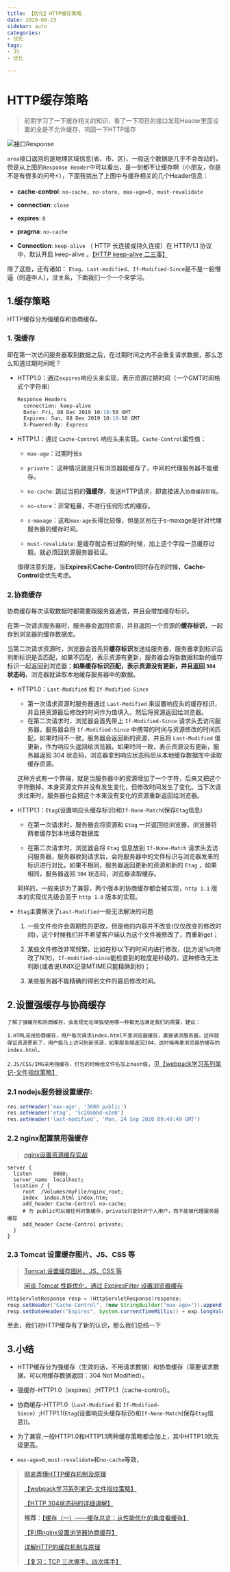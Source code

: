 ```yaml
---
title: 【优化】HTTP缓存策略
date: 2020-09-23
sidebar: auto
categories: 
- 优化
tags: 
- JS
- 优化

---
```


# HTTP缓存策略

> 前期学习了一下缓存相关的知识，看了一下项目的接口发现Header里面设置的全是不允许缓存，巩固一下HTTP缓存

![接口Response](../../../images/frontEnd/cache-header.png)

`area`接口返回的是地理区域信息(省、市、区)，一般这个数据是几乎不会改动的，但是从上图的`Response Header`中可以看出，是一刻都不让缓存啊（小朋友，你是不是有很多的问号:zap:），下面我挑出了上图中与缓存相关的几个Header信息：

+ **cache-control**: `no-cache, no-store, max-age=0, must-revalidate` 
+ **connection**: `close`
+ **expires**: `0`
+ **pragma**: `no-cache`

+ **Connection**: `keep-alive` （ HTTP 长连接或持久连接）在 HTTP/1.1 协议中，默认开启 keep-alive 。[【HTTP keep-alive 二三事】](https://lotabout.me/2019/Things-about-keepalive/)

除了这些，还有诸如： `Etag`、`Last-modified`、`If-Modified-Since`是不是一脸懵逼（同道中人），没关系，下面我们一个一个来学习。

## 1.缓存策略

HTTP缓存分为强缓存和协商缓存。

### 1. 强缓存

即在第一次访问服务器取到数据之后，在过期时间之内不会重复请求数据，那么怎么知道过期时间呢？

+ HTTP1.0：通过`expires`响应头来实现，表示资源过期时间（一个GMT时间格式个字符串）

  ```markdown
  Response Headers
  	connection: keep-alive
  	Date: Fri, 08 Dec 2019 10:18:50 GMT
  	Expires: Sun, 08 Dec 2019 10:18:50 GMT
  	X-Powered-By: Express
  ```

  

+ HTTP1.1：通过 `Cache-Control` 响应头来实现。`Cache-Control`属性值：

  - `max-age`：过期时长s

  - `private`： 这种情况就是只有浏览器能缓存了，中间的代理服务器不能缓存。

  - `no-cache`: 跳过当前的**强缓存**，发送HTTP请求，即直接进入`协商缓存阶段`。

  - `no-store`：非常粗暴，不进行任何形式的缓存。

  - `s-maxage`：这和`max-age`长得比较像，但是区别在于s-maxage是针对代理服务器的缓存时间。

  - `must-revalidate`: 是缓存就会有过期的时候，加上这个字段一旦缓存过期，就必须回到源服务器验证。

    

  值得注意的是，当**Expires**和**Cache-Control**同时存在的时候，**Cache-Control**会优先考虑。

### 2.协商缓存

协商缓存每次读取数据时都需要跟服务器通信，并且会增加缓存标识。

在第一次请求服务器时，服务器会返回资源，并且返回一个资源的**缓存标识**，一起存到浏览器的缓存数据库。

当第二次请求资源时，浏览器会首先将**缓存标识**发送给服务器，服务器拿到标识后判断标识是否匹配，如果不匹配，表示资源有更新，服务器会将新数据和新的缓存标识一起返回到浏览器；**如果缓存标识匹配，表示资源没有更新，并且返回 `304` 状态码**，浏览器就读取本地缓存服务器中的数据。

+ HTTP1.0：`Last-Modified` 和 `If-Modified-Since`

  + 第一次请求资源时服务器通过 `Last-Modified` 来设置响应头的缓存标识，并且把资源最后修改的时间作为值填入，然后将资源返回给浏览器。
  + 在第二次请求时，浏览器会首先带上 `If-Modified-Since` 请求头去访问服务器，服务器会将 `If-Modified-Since` 中携带的时间与资源修改的时间匹配，如果时间不一致，服务器会返回新的资源，并且将 `Last-Modified` 值更新，作为响应头返回给浏览器。如果时间一致，表示资源没有更新，服务器返回 304 状态码，浏览器拿到响应状态码后从本地缓存数据库中读取缓存资源。

  这种方式有一个弊端，就是当服务器中的资源增加了一个字符，后来又把这个字符删掉，本身资源文件并没有发生变化，但修改时间发生了变化。当下次请求过来时，服务器也会把这个本来没有变化的资源重新返回给浏览器。

+ HTTP1.1：`Etag`(设置响应头缓存标识)和`If-None-Match`(保存`Etag`信息)

  + 在第一次请求时，服务器会将资源和 `Etag` 一并返回给浏览器，浏览器将两者缓存到本地缓存数据库

  + 在第二次请求时，浏览器会将 `Etag` 信息放到 `If-None-Match` 请求头去访问服务器，服务器收到请求后，会将服务器中的文件标识与浏览器发来的标识进行对比，如果不相同，服务器返回更新的资源和新的 `Etag` ，如果相同，服务器返回 `304` 状态码，浏览器读取缓存。

    

  同样的，一般来讲为了兼容，两个版本的协商缓存都会被实现，`http 1.1` 版本的实现优先级会高于 `http 1.0` 版本的实现。

  

+ `Etag`主要解决了`Last-Modified`一些无法解决的问题

  1. 一些文件也许会周期性的更改，但是他的内容并不改变(仅仅改变的修改时间)，这个时候我们并不希望客户端认为这个文件被修改了，而重新get；

  2. 某些文件修改非常频繁，比如在秒以下的时间内进行修改，(比方说1s内修改了N次)，`If-modified-since`能检查到的粒度是秒级的，这种修改无法判断(或者说UNIX记录MTIME只能精确到秒)；

  3. 某些服务器不能精确的得到文件的最后修改时间。

     

## 2.设置强缓存与协商缓存

`了解了强缓存和协商缓存，会发现无论单独使用哪一种都无法满足我们的需要，建议：`

`1.HTML采用协商缓存，用户每次请求index.html不拿浏览器缓存，直接请求服务器，这样就保证资源更新了，用户能马上访问到新资源，如果服务端返回304，这时候再拿浏览器的缓存的index.html。`

`2.JS/CSS/IMG采用强缓存，打包的时候给文件名加上hash值`，见[【webpack学习系列笔记-文件指纹策略】](https://docs.zkkysqs.top/other/webpack/Webpack%E5%AD%A6%E4%B9%A0%E7%AC%94%E8%AE%B0%E4%B9%8B%E5%9F%BA%E7%A1%80%E5%BA%94%E7%94%A8.html#_6-文件指纹策略-chunkhash、contenthash和hash)

### 2.1 nodejs服务器设置缓存:

```js
res.setHeader('max-age', '3600 public')
res.setHeader('etag', '5c20abbd-e2e8')
res.setHeader('last-modified', 'Mon, 24 Sep 2020 09:49:49 GMT')
```

### 2.2 nginx配置禁用强缓存

> [nginx设置资源缓存实战](https://juejin.im/post/6844903981181829134)

```nginx
server {
  listen       8080;
  server_name  localhost;
  location / {
     root  /Volumes/myFile/nginx_root;   
     index  index.html index.htm;
     add_header Cache-Control no-cache;
     # 为 public可以被任何对象缓存，private只能针对个人用户，而不能被代理服务器缓存
     add_header Cache-Control private;
  }
}
```

### 2.3 Tomcat 设置缓存图片、JS、CSS 等

> [Tomcat 设置缓存图片、JS、CSS 等](http://read.pudn.com/downloads416/ebook/1767859/Tomcat%20%E8%AE%BE%E7%BD%AE%E7%BC%93%E5%AD%98%E5%9B%BE%E7%89%87JS%E5%92%8CCSS%E7%AD%89.pdf)
>
> [闲谈 Tomcat 性能优化，通过 ExpiresFilter 设置浏览器缓存](https://zhangzw.com/posts/20190926.html)

```java
HttpServletResponse resp = (HttpServletResponse)response;
resp.setHeader("Cache-Control", (new StringBuilder("max-age=")).append(exp).toString());
resp.setDateHeader("Expires", System.currentTimeMillis() + exp.longValue() * 1000L);
```

至此，我们对HTTP缓存有了新的认识，那么我们总结一下

## 3.小结

+ HTTP缓存分为强缓存（生效的话，不用请求数据）和协商缓存（需要请求数据，可以用缓存数据返回：304 Not Modified）。
+ 强缓存-HTTP1.0（expires）;HTTP1.1（cache-control）。
+ 协商缓存-HTTP1.0（`Last-Modified` 和 `If-Modified-Since`）;HTTP1.1(`Etag`(设置响应头缓存标识)和`If-None-Match`(保存`Etag`信息))。
+ 为了兼容,一般HTTP1.0和HTTP1.1两种缓存策略都会加上，其中HTTP1.1优先级更高。

+ `max-age=0,must-revalidate`和`no-cache`等效，




>  [彻底弄懂HTTP缓存机制及原理](https://www.cnblogs.com/chenqf/p/6386163.html)
>
>  [【webpack学习系列笔记-文件指纹策略】](https://docs.zkkysqs.top/other/webpack/Webpack%E5%AD%A6%E4%B9%A0%E7%AC%94%E8%AE%B0%E4%B9%8B%E5%9F%BA%E7%A1%80%E5%BA%94%E7%94%A8.html#_6-文件指纹策略-chunkhash、contenthash和hash)
>
>  [【HTTP 304状态码的详细讲解】](https://blog.csdn.net/huwei2003/article/details/70139062?utm_medium=distribute.pc_relevant.none-task-blog-title-1&spm=1001.2101.3001.4242)
>
>  **推荐**：[【缓存（一）——缓存总览：从性能优化的角度看缓存】](https://github.com/amandakelake/blog/issues/43)
>
>  [【利用nginx设置浏览器协商缓存】](https://blog.csdn.net/weixin_30443895/article/details/96133353?utm_medium=distribute.pc_relevant.none-task-blog-BlogCommendFromMachineLearnPai2-6.channel_param&depth_1-utm_source=distribute.pc_relevant.none-task-blog-BlogCommendFromMachineLearnPai2-6.channel_param)
>
>  [详解HTTP的缓存机制与原理](https://www.jianshu.com/p/f080181021cb)
>
>  [【复习：TCP 三次握手、四次挥手】](https://lotabout.me/2019/TCP-connection-establish-and-termination/)


